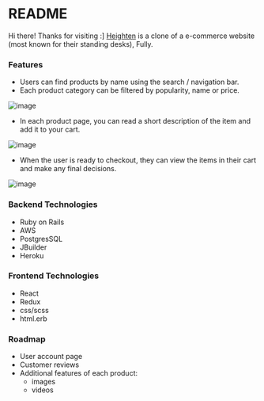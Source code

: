 # README
Hi there! Thanks for visiting :]
[Heighten](https://heighten-fullstack.herokuapp.com/#/) is a clone of a e-commerce website (most known for their standing desks), Fully.

### Features
* Users can find products by name using the search / navigation bar.
* Each product category can be filtered by popularity, name or price.

![image](https://github.com/1071919wl/heighten_fullstack/blob/master/app/assets/images/header_readme.png)

* In each product page, you can read a short description of the item and add it to your cart.

![image](https://github.com/1071919wl/heighten_fullstack/blob/master/app/assets/images/show_readme.png)


* When the user is ready to checkout, they can view the items in their cart and make any final decisions.

![image](https://github.com/1071919wl/heighten_fullstack/blob/master/app/assets/images/cart_readme.png)


### Backend Technologies

* Ruby on Rails
* AWS
* PostgresSQL
* JBuilder
* Heroku

### Frontend Technologies

* React
* Redux
* css/scss
* html.erb

### Roadmap

* User account page
* Customer reviews
* Additional features of each product:
  * images
  * videos
